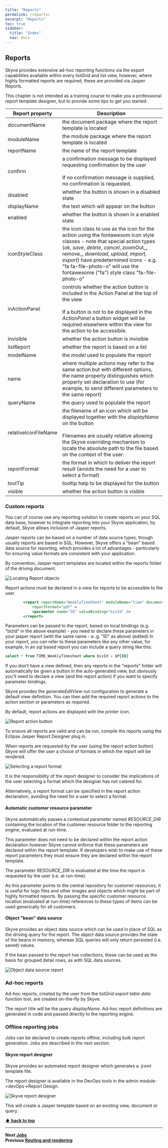 ```yaml
---
title: "Reports"
permalink: /reports/
excerpt: "Reports"
toc: true
sidebar:
  title: "Index"
  nav: docs
---
```


## Reports

Skyve provides extensive ad-hoc reporting functions via the export
capabilities available within every *listGrid* and list view, however,
where highly formatted reports are required, these are provided via
Jasper Reports.

This chapter is not intended as a training course to make you a professional report template designer, but to provide
some tips to get you started.

 Report property | Description
 ----------------|------------
 documentName | the document package where the report template is located
 moduleName | the module package where the report template is located
 reportName | the name of the report template
  confirm       | a confirmation message to be displayed requesting confirmation by the user<br><br>If no confirmation message is supplied, no confirmation is requested.
  disabled      | whether the button is shown in a disabled state
  displayName   | the text which will appear on the button
 enabled | whether the button is shown in a enabled state
  iconStyleClass | the icon class to use as the icon for the action using the fontawesom icon style classes - note that special action types (_ok_, _save_, _delete_, _cancel_, zoomOut_, remove_, _download_, _upload_, _import_, _export_) have predetermined icons - e.g. "fa fa-file-photo-o" will use the fontawesome ("fa") style class "fa-file-photo-o"
  inActionPanel | controls whether the action button is included in the Action Panel at the top of the view <br><br>If a button is not to be displayed in the *ActionPanel* a button widget will be required elsewhere within the view for the action to be accessible.
  invisible     | whether the action button is invisible
 listReport | whether the report is based on a list 
 modelName | the _model_ used to populate the report
  name          | where multiple actions may refer to the same action but with different options, the name property distinguishes which property set declaration to use (for example, to send different parameters to the same report)
 queryName | the _query_ used to populate the report
  relativeIconFileName | the filename of an icon which will be displayed together with the *displayName* on the button<br><br>        Filenames are usually relative allowing the Skyve overriding mechanism to locate the absolute path to the file based on the context of the user.
 reportFormat | the format in which to deliver the report result (avoids the need for a user to select a format)
  toolTip       | tooltip help to be displayed for the button
  visible       | whether the action button is visible 
 

### Custom reports

You can of course use any reporting solution to create reports on your SQL data base, however to integrate
reporting into your Skyve application, by default, Skyve allows inclusion of Jasper reports.

Jasper reports can be based on a number of data source types, though usually reports are based in SQL.
However, Skyve offers a "bean" based data source for reporting, which provides a lot of advantages - particularly for ensuring
value formats are consistent with your application.

By convention, Jasper report templates are located within the reports folder of the driving document.

![Locating Report objects](../assets/images/reports/image138.png "Figure 67 - Report objects are located within the reports folder for the
applicable document")

Report actions must be declared in a view for reports to be accessible to the user. 
```xml
        <report reportName="WeeklyTimeSheet" moduleName="time" documentName="WeeklyTimesheet" displayName="Preview Timesheet"
            reportFormat="pdf" >
            <parameter name="ID" valueBinding="bizId" />
        </report>
```

Parameters can be passed to the report, based on local bindings (e.g. "bizId" in the above example)  - you need to declare these parameters in your jasper report (with the same name -  e..g. "ID" as above) (edited)
In your report, you can refer to these parameters like any other value, for example, in an sql based report you can include a query string like this:
```sql
select * from TIME_WeeklyTimesheet where bizId = $P{ID}
```

If you don't have a view defined, then any reports in the "reports" folder will automatically be given a button in the auto-generated view, but obviously you'll need to declare a view (and the report action) if you want to specify parameter bindings.

Skyve provides the *generateEditView* run configuration to generate a default view definition. You can then add the required
report actions to the action section or parameters as required.

By default, report actions are displayed with the printer icon.

![Report action button](../assets/images/reports/image139.png "Report action button")

To ensure all reports are valid and can be run, compile the reports using the Eclipse Jasper Report Designer plug in.

When reports are requested by the user (using the report action button)
Skyve will offer the user a choice of formats in which the report will
be rendered.

![Selecting a report format](../assets/images/reports/image140.png "Selecting a report format")

It is the responsibility of the report designer to consider the
implications of the user selecting a format which the designer has not
catered for.

Alternatively, a report format can be specified in the report action declaration, avoiding the need for a user to select a format.

#### Automatic customer resource parameter

Skyve automatically passes a contextual parameter named *RESOURCE\_DIR*
containing the location of the customer resource folder to the reporting
engine, evaluated at run-time.

This parameter does not need to be declared within the report action
declaration however Skyve cannot enforce that these parameters are
declared within the report template. If developers wish to make use of
these report parameters they must ensure they are declared within the
report template.

The parameter *RESOURCE\_DIR* is evaluated at the time the report is
requested by the user (i.e. at run-time).

As this parameter points to the central repository for customer
resources, it is useful for logo files and other images and objects
which might be part of highly formatted reports. By passing the specific
customer resource location (evaluated at run-time) references to these
types of items can be used generically for all customers.

#### Object "bean" data source

Skyve provides an object data source which can be used in place of SQL
as the driving query for the report. The object data source provides the
state of the beans in memory, whereas SQL queries will only return
persisted (i.e. saved) values.

If the bean passed to the report has collections, these can be used as
the basis for grouped detail rows, as with SQL data sources.

![Object data source report](../assets/images/reports/image141.png "Example report query using the object data source declared in iReport")

### Ad-hoc reports

Ad-hoc reports, created by the user from the *listGrid* *export table
data* function tool, are created on-the-fly by Skyve.

The report title will be the query *displayName*. Ad-hoc report
definitions are generated in code and passed directly to the reporting
engine.

### Offline reporting jobs

Jobs can be declared to create reports offline, including bulk report
generation. Jobs are described in the next section.

#### Skyve report designer

Skyve provides an automated report designer which generates a .jrxml template file. 

The report designer is available in the DevOps tools in the admin module->devOps->Report Design.

![Skyve report designer](../assets/images/reports/adminDevOpsReportDesignerExample1.PNG "Skyve report designer")

This will create a Jasper template based on an existing view, document or query.


**[⬆ back to top](#reports)**

---
**Next [Jobs](./../_pages/jobs.md)**  
**Previous [Routing and rendering](./../_pages/routing.md)**
